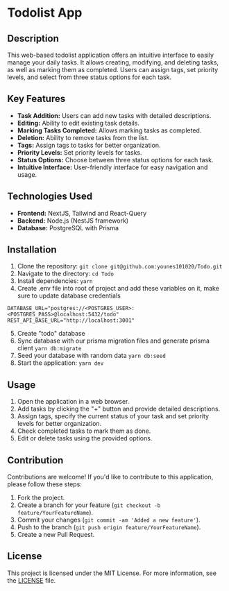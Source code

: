 # Todolist App

## Description

This web-based todolist application offers an intuitive interface to easily manage your daily tasks. It allows creating, modifying, and deleting tasks, as well as marking them as completed. Users can assign tags, set priority levels, and select from three status options for each task.

## Key Features

- **Task Addition:** Users can add new tasks with detailed descriptions.
- **Editing:** Ability to edit existing task details.
- **Marking Tasks Completed:** Allows marking tasks as completed.
- **Deletion:** Ability to remove tasks from the list.
- **Tags:** Assign tags to tasks for better organization.
- **Priority Levels:** Set priority levels for tasks.
- **Status Options:** Choose between three status options for each task.
- **Intuitive Interface:** User-friendly interface for easy navigation and usage.

## Technologies Used

- **Frontend:** NextJS, Tailwind and React-Query
- **Backend:** Node.js (NestJS framework)
- **Database:** PostgreSQL with Prisma

## Installation

1. Clone the repository: `git clone git@github.com:younes101020/Todo.git`
2. Navigate to the directory: `cd Todo`
3. Install dependencies: `yarn`
4. Create .env file into root of project and add these variables on it, make sure to update database credentials

```
DATABASE_URL="postgres://<POSTGRES_USER>:<POSTGRES_PASS>@localhost:5432/todo"
REST_API_BASE_URL="http://localhost:3001"
```

5. Create "todo" database
6. Sync database with our prisma migration files and generate prisma client `yarn db:migrate`
7. Seed your database with random data `yarn db:seed`
8. Start the application: `yarn dev`

## Usage

1. Open the application in a web browser.
2. Add tasks by clicking the "+" button and provide detailed descriptions.
3. Assign tags, specify the current status of your task and set priority levels for better organization.
4. Check completed tasks to mark them as done.
5. Edit or delete tasks using the provided options.

## Contribution

Contributions are welcome! If you'd like to contribute to this application, please follow these steps:

1. Fork the project.
2. Create a branch for your feature (`git checkout -b feature/YourFeatureName`).
3. Commit your changes (`git commit -am 'Added a new feature'`).
4. Push to the branch (`git push origin feature/YourFeatureName`).
5. Create a new Pull Request.

## License

This project is licensed under the MIT License. For more information, see the [LICENSE](LICENSE) file.
